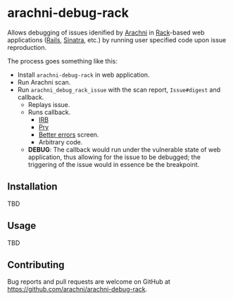 # arachni-debug-rack

Allows debugging of issues idenified by [Arachni](http://www.arachni-scanner.com) in [Rack](https://github.com/rack/rack)-based web applications ([Rails](http://rubyonrails.org/), [Sinatra](http://sinatrarb.com/), etc.) by running user specified code upon issue reproduction.

The process goes something like this:

* Install `arachni-debug-rack` in web application.
* Run Arachni scan.
* Run `arachni_debug_rack_issue` with the scan report, `Issue#digest` and callback.
  * Replays issue.
  * Runs callback.
    * [IRB](https://en.wikipedia.org/wiki/Interactive_Ruby_Shell)
    * [Pry](https://github.com/pry/pry/)
    * [Better errors](https://github.com/charliesome/better_errors/) screen.
    * Arbitrary code.
  * **DEBUG**: The callback would run under the vulnerable state of web application, thus allowing for the issue to be debugged; the triggering of the issue would in essence be the breakpoint.

## Installation

TBD

## Usage

TBD

## Contributing

Bug reports and pull requests are welcome on GitHub at https://github.com/arachni/arachni-debug-rack.
